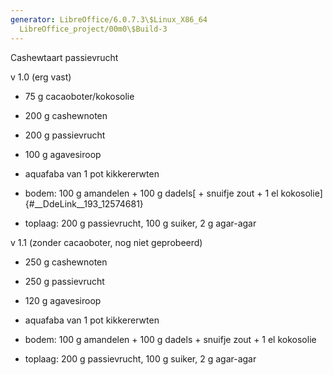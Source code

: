 ```yaml
---
generator: LibreOffice/6.0.7.3\$Linux_X86_64
  LibreOffice_project/00m0\$Build-3
---
```


Cashewtaart passievrucht

v 1.0 (erg vast)

-   75 g cacaoboter/kokosolie

-   200 g cashewnoten

-   200 g passievrucht

-   100 g agavesiroop

-   aquafaba van 1 pot kikkererwten

-   bodem: 100 g amandelen + 100 g dadels[ + snuifje zout + 1 el
    kokosolie]{#__DdeLink__193_12574681}

-   toplaag: 200 g passievrucht, 100 g suiker, 2 g agar-agar

v 1.1 (zonder cacaoboter, nog niet geprobeerd)

-   250 g cashewnoten

-   250 g passievrucht

-   120 g agavesiroop

-   aquafaba van 1 pot kikkererwten

-   bodem: 100 g amandelen + 100 g dadels + snuifje zout + 1 el
    kokosolie

-   toplaag: 200 g passievrucht, 100 g suiker, 2 g agar-agar
